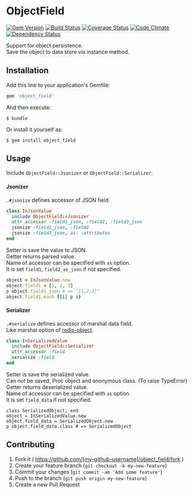 # ObjectField

[![Gem Version](https://badge.fury.io/rb/object_field.svg)](http://badge.fury.io/rb/object_field)
[![Build Status](https://travis-ci.org/i2bskn/object_field.svg)](https://travis-ci.org/i2bskn/object_field)
[![Coverage Status](https://coveralls.io/repos/i2bskn/object_field/badge.png)](https://coveralls.io/r/i2bskn/object_field)
[![Code Climate](https://codeclimate.com/github/i2bskn/object_field/badges/gpa.svg)](https://codeclimate.com/github/i2bskn/object_field)
[![Dependency Status](https://gemnasium.com/i2bskn/object_field.svg)](https://gemnasium.com/i2bskn/object_field)

Support for object persistence.  
Save the object to data store via instance method.

## Installation

Add this line to your application's Gemfile:

```ruby
gem 'object_field'
```

And then execute:

    $ bundle

Or install it yourself as:

    $ gem install object_field

## Usage

Include `ObjectField::Jsonizer` or `ObjectField::Serializer`.

#### Jsonizer

`.#jsonize` defines accessor of JSON field.  

```ruby
class InJsonValue
  include ObjectField::Jsonizer
  attr_accessor :field1_json, :field2, :field3_json
  jsonize :field1_json, :field2
  jsonize :field3_json, as: :attributes
end
```

Setter is save the value to JSON.  
Getter returns parsed value.  
Name of accessor can be specified with `as` option.  
It is set `field1`, `field2_as_json` if not specified.

```ruby
object = InJsonValue.new
object.field1 = [1, 2, 3]
p object.field1_json # => "[1,2,3]"
object.field1.each {|i| p i}
```

#### Serializer

`.#serialize` defines accessor of marshal data field.  
Like marshal option of [redis-object](https://github.com/nateware/redis-objects).

```ruby
class InSerializedValue
  include ObjectField::Serializer
  attr_accessor :field
  serialize :field
end
```

Setter is save the serialized value.  
Can not be saved, Proc object and anonymous class. (To raise TypeError)  
Getter returns deserialized value.  
Name of accessor can be specified with `as` option.  
It is set `field_data` if not specified.

```
class SerializedObject; end
object = InSerializedValue.new
object.field_data = SerializedObject.new
p object.field_data.class # => SerializedObject
```

## Contributing

1. Fork it ( https://github.com/[my-github-username]/object_field/fork )
2. Create your feature branch (`git checkout -b my-new-feature`)
3. Commit your changes (`git commit -am 'Add some feature'`)
4. Push to the branch (`git push origin my-new-feature`)
5. Create a new Pull Request
